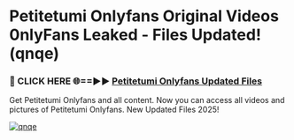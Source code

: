 # Petitetumi Onlyfans Original Videos 0nlyFans Leaked - Files Updated! (qnqe)

<h3>🔴 CLICK HERE 🌐==►► <a href="https://tinyurl.com/2m67pmp6" rel="nofollow">Petitetumi Onlyfans Updated Files</a></h3>

Get Petitetumi Onlyfans and all content. Now you can access all videos and pictures of Petitetumi Onlyfans. New Updated Files 2025!

[![qnqe](https://i.imgur.com/H4QAA4z.gif)](https://tinyurl.com/2m67pmp6)